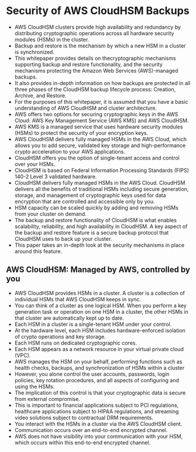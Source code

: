 # Security of AWS CloudHSM Backups

- AWS CloudHSM clusters provide high availability and redundancy by distributing cryptographic operations across all hardware security modules (HSMs) in the cluster.
- Backup and restore is the mechanism by which a new HSM in a cluster is synchronized.
- This whitepaper provides details on thecryptographic mechanisms supporting backup and restore functionality, and the security mechanisms protecting the Amazon Web Services (AWS)-managed backups.
- It also provides in-depth information on how backups are protected in all three phases of the CloudHSM backup lifecycle process: Creation, Archive, and Restore.
- For the purposes of this whitepaper, it is assumed that you have a basic understanding of AWS CloudHSM and cluster architecture.
- AWS offers two options for securing cryptographic keys in the AWS Cloud: AWS Key Management Service (AWS KMS) and AWS CloudHSM.
- AWS KMS is a managed service that uses hardware security modules (HSMs) to protect the security of your encryption keys. 
- AWS CloudHSM delivers fully managed HSMs in the AWS Cloud, which allows you to add secure, validated key storage and high-performance crypto acceleration to your AWS applications.
- CloudHSM offers you the option of single-tenant access and control over your HSMs.
- CloudHSM is based on Federal Information Processing Standards (FIPS) 140-2 Level 3 validated hardware.
- CloudHSM delivers fully managed HSMs in the AWS Cloud. CloudHSM delivers all the benefits of traditional HSMs including secure generation, storage, and management of cryptographic keys used for data encryption that are controlled and accessible only by you.
- HSM capacity can be scaled quickly by adding and removing HSMs from your cluster on demand. 
- The backup and restore functionality of CloudHSM is what enables scalability, reliability, and high availability in CloudHSM. A key aspect of the backup and restore feature is a secure backup protocol that CloudHSM uses to back up your cluster. 
- This paper takes an in-depth look at the security mechanisms in place around this feature.

## AWS CloudHSM: Managed by AWS, controlled by you
- AWS CloudHSM provides HSMs in a cluster. A cluster is a collection of individual HSMs that AWS CloudHSM keeps in sync. 
- You can think of a cluster as one logical HSM. When you perform a key generation task or operation on one HSM in a cluster, the other HSMs in that cluster are automatically kept up to date. 
- Each HSM in a cluster is a single-tenant HSM under your control. 
- At the hardware level, each HSM includes hardware-enforced isolation of crypto operations and key storage. 
- Each HSM runs on dedicated cryptographic cores.
- Each HSM appears as a network resource in your virtual private cloud (VPC).
- AWS manages the HSM on your behalf, performing functions such as health checks, backups, and synchronization of HSMs within a cluster
- However, you alone control the user accounts, passwords, login policies, key rotation procedures, and all aspects of configuring and using the HSMs.
- The implication of this control is that your cryptographic data is secure from external compromise. 
- This is important to financial applications subject to PCI regulations, healthcare applications subject to HIPAA regulations, and streaming video solutions subject to contractual DRM requirements.
- You interact with the HSMs in a cluster via the AWS CloudHSM client.
- Communication occurs over an end-to-end encrypted channel. 
- AWS does not have visibility into your communication with your HSM, which occurs within this end-to-end encrypted channel.
